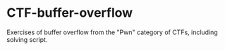 # CTF-buffer-overflow
Exercises of buffer overflow from the "Pwn" category of CTFs, including solving script.
